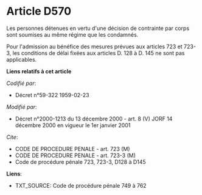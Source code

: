 # Article D570

Les personnes détenues en vertu d'une décision de contrainte par corps sont soumises au même régime que les condamnés.

Pour l'admission au bénéfice des mesures prévues aux articles 723 et 723-3, les conditions de délai fixées aux articles D.
128 à D. 145 ne sont pas applicables.

**Liens relatifs à cet article**

_Codifié par_:

  - Décret n°59-322 1959-02-23

_Modifié par_:

  - Décret n°2000-1213 du 13 décembre 2000 - art. 8 (V) JORF 14 décembre 2000 en vigueur le 1er janvier 2001

_Cite_:

  - CODE DE PROCEDURE PENALE - art. 723 (M)
  - CODE DE PROCEDURE PENALE - art. 723-3 (M)
  - Code de procédure pénale 723, 723-3, D128 à D145

**Liens**:

  - TXT_SOURCE: Code de procédure pénale 749 à 762
